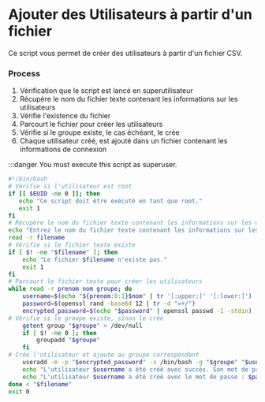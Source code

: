 # Ajouter des Utilisateurs à partir d'un fichier

Ce script vous permet de créer des utilisateurs à partir d'un fichier CSV.

### Process

1. Vérification que le script est lancé en superutilisateur
2. Récupère le nom du fichier texte contenant les informations sur les utilisateurs
3. Vérifie l'existence du fichier
4. Parcourt le fichier pour créer les utilisateurs
5. Vérifie si le groupe existe, le cas échéant, le crée
6. Chaque utilisateur créé, est ajouté dans un fichier contenant les informations de connexion 

:::danger You must execute this script as superuser.

```sh showLineNumbers
#!/bin/bash
# Vérifie si l'utilisateur est root
if [[ $EUID -ne 0 ]]; then
   echo "Ce script doit être exécuté en tant que root." 
   exit 1
fi
# Récupère le nom du fichier texte contenant les informations sur les utilisateurs
echo "Entrez le nom du fichier texte contenant les informations sur les utilisateurs (format : prenom nom groupe): "
read -r filename
# Vérifie si le fichier texte existe
if [ $! -ne "$filename" ]; then
    echo "Le fichier $filename n'existe pas."
    exit 1
fi
# Parcourt le fichier texte pour créer les utilisateurs
while read -r prenom nom groupe; do
    username=$(echo "${prenom:0:1}$nom" | tr '[:upper:]' '[:lower:]')
    password=$(openssl rand -base64 12 | tr -d "=+/")
    encrypted_password=$(echo "$password" | openssl passwd -1 -stdin)
# Vérifie si le groupe existe, sinon le crée
    getent group "$groupe" > /dev/null
    if [ $! -ne 0 ]; then
        groupadd "$groupe"
    fi
# Crée l'utilisateur et ajoute au groupe correspondant
    useradd -m -p "$encrypted_password" -s /bin/bash -g "$groupe" "$username"
    echo "L'utilisateur $username a été créé avec succès. Son mot de passe est : $password"
    echo "L'utilisateur $username a été créé avec le mot de passe : $password" >> login_users.txt
done < "$filename"
exit 0

```
